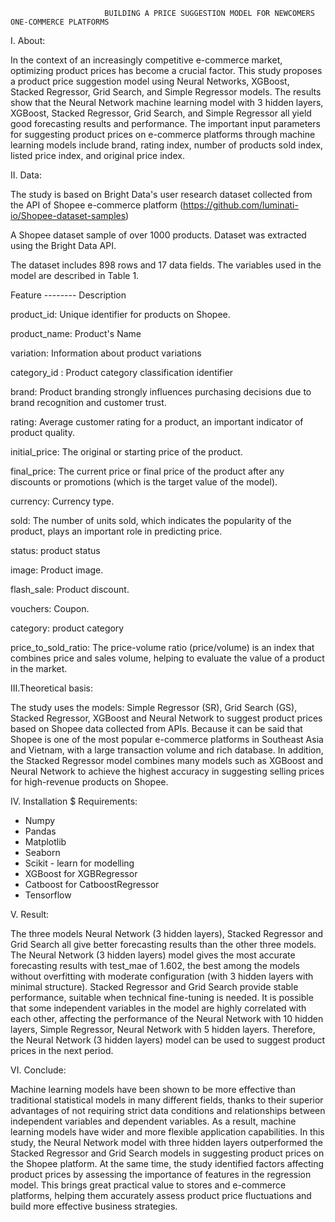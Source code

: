                          BUILDING A PRICE SUGGESTION MODEL FOR NEWCOMERS ONE-COMMERCE PLATFORMS
I. About:                                  
  
  In the context of an increasingly competitive e-commerce market, optimizing product prices has become a crucial factor. This study proposes a product price suggestion model using Neural Networks, XGBoost, Stacked Regressor, Grid Search, and Simple Regressor models. The results show that the Neural Network machine learning model with 3 hidden layers, XGBoost, Stacked Regressor, Grid Search, and Simple Regressor all yield good forecasting results and performance. The important input parameters for suggesting product prices on e-commerce platforms through machine learning models include brand, rating index, number of products sold index, listed price index, and original price index.        

II. Data:

The study is based on Bright Data's user research dataset collected from the API of Shopee e-commerce platform (https://github.com/luminati-io/Shopee-dataset-samples)

A Shopee dataset sample of over 1000 products. Dataset was extracted using the Bright Data API.

The dataset includes 898 rows and 17 data fields. The variables used in the model are described in Table 1.

Feature -------- Description

product_id:        	Unique identifier for products on Shopee. 

product_name:       Product's Name

variation:       	  Information about product variations

category_id  :  	  Product category classification identifier

brand:          	  Product branding strongly influences purchasing decisions due to brand recognition and customer trust. 

rating:             Average customer rating for a product, an important indicator of product quality.

initial_price:   	  The original or starting price of the product.	

final_price:    	  The current price or final price of the product after any discounts or promotions (which is the target value of the model).	

currency:        	  Currency type.

sold:          	    The number of units sold, which indicates the popularity of the product, plays an important role in predicting price.

status:        	    product status

image:        	    Product image.

flash_sale:    	    Product discount.

vouchers:    	      Coupon.

category:      	    product category

price_to_sold_ratio:	The price-volume ratio (price/volume) is an index that combines price and sales volume, helping to evaluate the value of a product in the market.

III.Theoretical basis:
 
 The study uses the models: Simple Regressor (SR), Grid Search (GS), Stacked Regressor, XGBoost and Neural Network to suggest product prices based on Shopee data collected from APIs. Because it can be said that Shopee is one of the most popular e-commerce platforms in Southeast Asia and Vietnam, with a large transaction volume and rich database. In addition, the Stacked Regressor model combines many models such as XGBoost and Neural Network to achieve the highest accuracy in suggesting selling prices for high-revenue products on Shopee.

IV. Installation $ Requirements:
 - Numpy
 - Pandas
 - Matplotlib
 - Seaborn
 - Scikit - learn for modelling
 - XGBoost for XGBRegressor 
 - Catboost for CatboostRegressor
 - Tensorflow 

V. Result:

  The three models Neural Network (3 hidden layers), Stacked Regressor and Grid Search all give better forecasting results than the other three models. The Neural Network (3 hidden layers) model gives the most accurate forecasting results with test_mae of 1.602, the best among the models without overfitting with moderate configuration (with 3 hidden layers with minimal structure). Stacked Regressor and Grid Search provide stable performance, suitable when technical fine-tuning is needed. It is possible that some independent variables in the model are highly correlated with each other, affecting the performance of the Neural Network with 10 hidden layers, Simple Regressor, Neural Network with 5 hidden layers. Therefore, the Neural Network (3 hidden layers) model can be used to suggest product prices in the next period.

VI. Conclude:

  Machine learning models have been shown to be more effective than traditional statistical models in many different fields, thanks to their superior advantages of not requiring strict data conditions and relationships between independent variables and dependent variables. As a result, machine learning models have wider and more flexible application capabilities. In this study, the Neural Network model with three hidden layers outperformed the Stacked Regressor and Grid Search models in suggesting product prices on the Shopee platform. At the same time, the study identified factors affecting product prices by assessing the importance of features in the regression model. This brings great practical value to stores and e-commerce platforms, helping them accurately assess product price fluctuations and build more effective business strategies.
